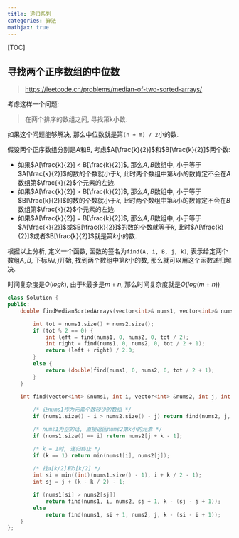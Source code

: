 ```yaml
---
title: 递归系列
categories: 算法
mathjax: true
---
```




[TOC]

## 寻找两个正序数组的中位数

> https://leetcode.cn/problems/median-of-two-sorted-arrays/

考虑这样一个问题:

> 在两个排序的数组之间, 寻找第k小数.

如果这个问题能够解决, 那么中位数就是第`(n + m) / 2`小的数.

假设两个正序数组分别是$A$和$B$, 考虑$A[\frac{k}{2}]$和$B[\frac{k}{2}]$两个数:

* 如果$A[\frac{k}{2}] < B[\frac{k}{2}]$, 那么$A, B$数组中, 小于等于$A[\frac{k}{2}]$的数的个数就小于$k$, 此时两个数组中第$k$小的数肯定不会在$A$数组第$\frac{k}{2}$个元素的左边.
* 如果$A[\frac{k}{2}] > B[\frac{k}{2}]$, 那么$A, B$数组中, 小于等于$B[\frac{k}{2}]$的数的个数就小于$k$, 此时两个数组中第$k$小的数肯定不会在$B$数组第$\frac{k}{2}$个元素的左边.
* 如果$A[\frac{k}{2}] = B[\frac{k}{2}]$, 那么$A, B$数组中, 小于等于$A[\frac{k}{2}]$或$B[\frac{k}{2}]$的数的个数就等于$k$, 此时$A[\frac{k}{2}]$或者$B[\frac{k}{2}]$就是第$k$小的数.

根据以上分析, 定义一个函数, 函数的签名为`find(A, i, B, j, k)`, 表示给定两个数组$A, B$, 下标从$i, j$开始, 找到两个数组中第$k$小的数, 那么就可以用这个函数递归解决.

时间复杂度是$O(logk)$, 由于$k$最多是$m + n$, 那么时间复杂度就是$O(log(m + n))$

```cpp
class Solution {
public:
    double findMedianSortedArrays(vector<int>& nums1, vector<int>& nums2) {

        int tot = nums1.size() + nums2.size();
        if (tot % 2 == 0) {
            int left = find(nums1, 0, nums2, 0, tot / 2);
            int right = find(nums1, 0, nums2, 0, tot / 2 + 1);
            return (left + right) / 2.0;
        }
        else {
            return (double)find(nums1, 0, nums2, 0, tot / 2 + 1);
        }
    }

    int find(vector<int> &nums1, int i, vector<int> &nums2, int j, int k) {
        
        /* 让nums1作为元素个数较少的数组 */
        if (nums1.size() - i > nums2.size() - j) return find(nums2, j, nums1, i, k);

        /* nums1为空的话, 直接返回nums2第k小的元素 */
        if (nums1.size() == i) return nums2[j + k - 1];

        /* k = 1时, 递归终止 */
        if (k == 1) return min(nums1[i], nums2[j]);
				
      	/* 找a[k/2]和b[k/2] */
        int si = min((int)(nums1.size() - 1), i + k / 2 - 1);
        int sj = j + (k - k / 2) - 1;

        if (nums1[si] > nums2[sj]) 
            return find(nums1, i, nums2, sj + 1, k - (sj - j + 1));
        else
            return find(nums1, si + 1, nums2, j, k - (si - i + 1));
    }
};
```
